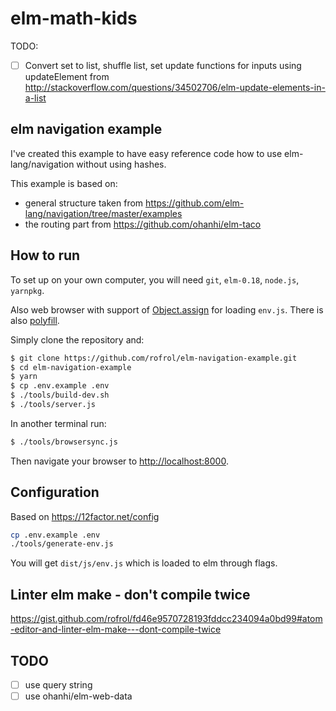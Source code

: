 # elm-math-kids

TODO:

- [ ] Convert set to list, shuffle list, set update functions for inputs using updateElement from http://stackoverflow.com/questions/34502706/elm-update-elements-in-a-list

## elm navigation example

I've created this example to have easy reference code how to use elm-lang/navigation without using hashes.

This example is based on:

- general structure taken from https://github.com/elm-lang/navigation/tree/master/examples
- the routing part from https://github.com/ohanhi/elm-taco

## How to run

To set up on your own computer, you will need `git`, `elm-0.18`, `node.js`, `yarnpkg`.

Also web browser with support of [Object.assign](https://developer.mozilla.org/en/docs/Web/JavaScript/Reference/Global_Objects/Object/assign) for loading `env.js`. There is also [polyfill](https://github.com/sindresorhus/object-assign).

Simply clone the repository and:


```bash
$ git clone https://github.com/rofrol/elm-navigation-example.git
$ cd elm-navigation-example
$ yarn
$ cp .env.example .env
$ ./tools/build-dev.sh
$ ./tools/server.js
```

In another terminal run:

```bash
$ ./tools/browsersync.js
```

Then navigate your browser to [http://localhost:8000](http://localhost:8000).

## Configuration

Based on https://12factor.net/config

```bash
cp .env.example .env
./tools/generate-env.js
```

You will get `dist/js/env.js` which is loaded to elm through flags.

## Linter elm make - don't compile twice

https://gist.github.com/rofrol/fd46e9570728193fddcc234094a0bd99#atom-editor-and-linter-elm-make---dont-compile-twice

## TODO

- [ ] use query string
- [ ] use ohanhi/elm-web-data
